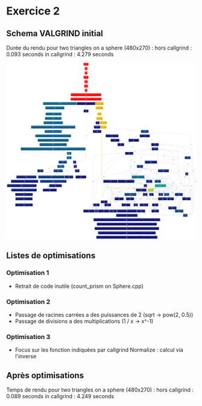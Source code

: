 # Exercice 2

## Schema VALGRIND initial

Durée du rendu pour two triangles on a sphere (480x270) : 
    hors callgrind : 0.093 seconds
    in callgrind : 4.279 seconds

![VALGRIND initial](./exo-2/profiler_initial.png)

## Listes de optimisations

### Optimisation 1

- Retrait de code inutile (count_prism on Sphere.cpp)

### Optimisation 2

- Passage de racines carrées a des puissances de 2 (sqrt -> pow(2, 0.5))
- Passage de divisions a des multiplications (1 / x -> x^-1) 

### Optimisation 3

- Focus sur les fonction indiquées par callgrind 
Normalize :  calcul via l'inverse

## Après optimisations

Temps de rendu pour two triangles on a sphere (480x270) : 
    hors callgrind : 0.089 seconds
    in callgrind : 4.249 seconds
